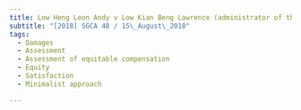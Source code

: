 ```yaml
---
title: Low Heng Leon Andy v Low Kian Beng Lawrence (administrator of the estate of Tan Ah Kng, 
subtitle: "[2018] SGCA 48 / 15\_August\_2018"
tags:
  - Damages
  - Assessment
  - Assessment of equitable compensation
  - Equity
  - Satisfaction
  - Minimalist approach

---
```


